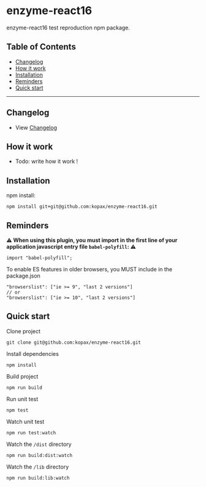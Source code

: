 # enzyme-react16

enzyme-react16 test reproduction npm package.

## Table of Contents

  - [Changelog](#changelog)
  - [How it work](#how-it-work)
  - [Installation](#installation)
  - [Reminders](#reminders)
  - [Quick start](#quick-start)

---

## Changelog

  - View [Changelog](CHANGELOG.md)

## How it work

- Todo: write how it work !
  
## Installation

npm install:

    npm install git+git@github.com:kopax/enzyme-react16.git

## Reminders

**⚠️ When using this plugin, you must import in the first line of your application javascript entry file `babel-polyfill`: ⚠️**
  
    import "babel-polyfill";
    
To enable ES features in older browsers, you MUST include in the package.json

    "browserslist": ["ie >= 9", "last 2 versions"]
    // or
    "browserslist": ["ie >= 10", "last 2 versions"]

## Quick start

Clone project

    git clone git@github.com:kopax/enzyme-react16.git

Install dependencies

    npm install

Build project

    npm run build
    
Run unit test
     
    npm test
    
Watch unit test
     
    npm run test:watch

Watch the `/dist` directory

    npm run build:dist:watch

Watch the `/lib` directory

    npm run build:lib:watch

